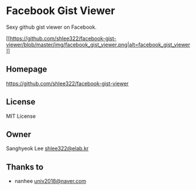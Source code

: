 # Facebook Gist Viewer
Sexy github gist viewer on Facebook.

[[https://github.com/shlee322/facebook-gist-viewer/blob/master/img/facebook_gist_viewer.png|alt=facebook_gist_viewer]]

## Homepage
https://github.com/shlee322/facebook-gist-viewer

## License
MIT License

## Owner
Sanghyeok Lee <shlee322@elab.kr>

## Thanks to
- nanhee <univ2018@naver.com>
